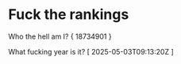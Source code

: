 # Fuck the rankings

Who the hell am I?
{ 18734901 }

What fucking year is it?
[ 2025-05-03T09:13:20Z ]
